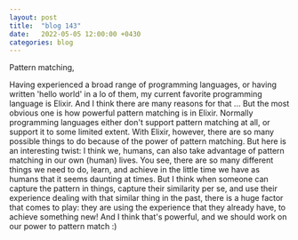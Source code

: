 ```yaml
---
layout: post
title:  "blog 143"
date:   2022-05-05 12:00:00 +0430
categories: blog
---
```


Pattern matching,

Having experienced a broad range of programming languages, or having written 'hello world' in a lo of them, my current favorite programming language is Elixir. And I think there are many reasons for that ... But the most obvious one is how powerful pattern matching is in Elixir. Normally programming languages either don't support pattern matching at all, or support it to some limited extent. With Elixir, however, there are so many possible things to do because of the power of pattern matching. But here is an interesting twist: I think we, humans, can also take advantage of pattern matching in our own (human) lives. You see, there are so many different things we need to do, learn, and achieve in the little time we have as humans that it seems daunting at times. But I think when someone can capture the pattern in things, capture their similarity per se, and use their experience dealing with that similar thing in the past, there is a huge factor that comes to play: they are using the experience that they already have, to achieve something new! And I think that's powerful, and we should work on our power to pattern match :)
